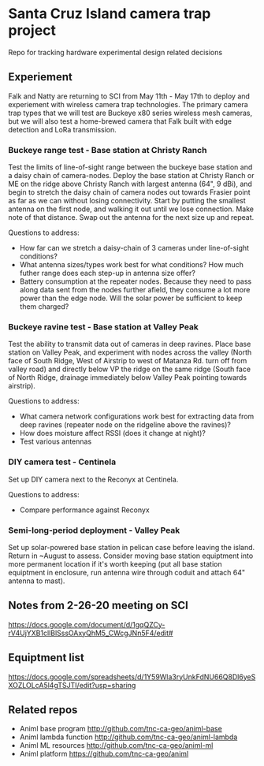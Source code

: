 # Santa Cruz Island camera trap project
Repo for tracking hardware experimental design related decisions

## Experiement
Falk and Natty are returning to SCI from May 11th - May 17th to deploy and experiement with wireless camera trap technologies. The primary camera trap types that we will test are Buckeye x80 series wireless mesh cameras, but we will also test a home-brewed camera that Falk built with edge detection and LoRa transmission.

### Buckeye range test - Base station at Christy Ranch
Test the limits of line-of-sight range between the buckeye base station and a daisy chain of camera-nodes. Deploy the base station at Christy Ranch or ME on the ridge above Christy Ranch with largest antenna (64", 9 dBi), and begin to stretch the daisy chain of camera nodes out towards Frasier point as far as we can without losing connectivity. Start by putting the smallest antenna on the first node, and walking it out until we lose connection. Make note of that distance. Swap out the antenna for the next size up and repeat. 

Questions to address:
- How far can we stretch a daisy-chain of 3 cameras under line-of-sight conditions?
- What antenna sizes/types work best for what conditions? How much futher range does each step-up in antenna size offer?
- Battery consumption at the repeater nodes. Because they need to pass along data sent from the nodes further afield, they consume a lot more power than the edge node. Will the solar power be sufficient to keep them charged?

### Buckeye ravine test - Base station at Valley Peak
Test the ability to transmit data out of cameras in deep ravines. Place base station on Valley Peak, and experiment with nodes across the valley (North face of South Ridge, West of Airstrip to west of Matanza Rd. turn off from valley road) and directly below VP the ridge on the same ridge (South face of North Ridge, drainage immediately below Valley Peak pointing towards airstrip).

Questions to address:
- What camera network configurations work best for extracting data from deep ravines (repeater node on the ridgeline above the ravines)?
- How does moisture affect RSSI (does it change at night)?
- Test various antennas

### DIY camera test - Centinela 
Set up DIY camera next to the Reconyx at Centinela.

Questions to address:
- Compare performance against Reconyx

### Semi-long-period deployment - Valley Peak
Set up solar-powered base station in pelican case before leaving the island. Return in ~August to assess. Consider moving base station equiptment into more permanent location if it's worth keeping (put all base station equiptment in enclosure, run antenna wire through coduit and attach 64" antenna to mast). 

## Notes from 2-26-20 meeting on SCI
https://docs.google.com/document/d/1gqQZCy-rV4UjYXB1cllBlSssOAxyQhM5_CWcgJNn5F4/edit#

## Equiptment list
https://docs.google.com/spreadsheets/d/1Y59Wla3ryUnkFdNU66Q8Dl6yeSXOZLOLcA5l4gTSJTI/edit?usp=sharing

## Related repos
- Animl base program      http://github.com/tnc-ca-geo/animl-base
- Animl lambda function   http://github.com/tnc-ca-geo/animl-lambda
- Animl ML resources      http://github.com/tnc-ca-geo/animl-ml
- Animl platform          https://github.com/tnc-ca-geo/animl
